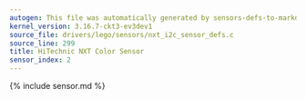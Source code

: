```yaml
---
autogen: This file was automatically generated by sensors-defs-to-markdown.py
kernel_version: 3.16.7-ckt3-ev3dev1
source_file: drivers/lego/sensors/nxt_i2c_sensor_defs.c
source_line: 299
title: HiTechnic NXT Color Sensor
sensor_index: 2
---
```


{% include sensor.md %}

